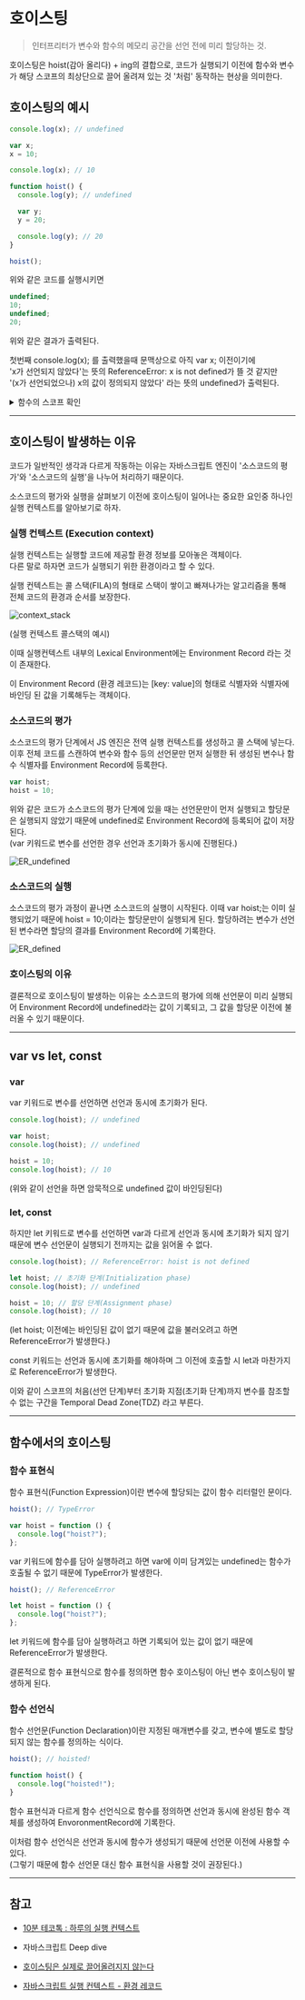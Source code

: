 # 호이스팅

> 인터프리터가 변수와 함수의 메모리 공간을 선언 전에 미리 할당하는 것.

호이스팅은 hoist(감아 올리다) + ing의 결합으로, 코드가 실행되기 이전에 함수와 변수가 해당 스코프의 최상단으로 끌어 올려져 있는 것 '처럼' 동작하는 현상을 의미한다.

## 호이스팅의 예시

```javascript
console.log(x); // undefined

var x;
x = 10;

console.log(x); // 10

function hoist() {
  console.log(y); // undefined

  var y;
  y = 20;

  console.log(y); // 20
}

hoist();
```

위와 같은 코드를 실행시키면

```javascript
undefined;
10;
undefined;
20;
```

위와 같은 결과가 출력된다.

첫번째 console.log(x); 를 출력했을때 문맥상으로 아직 var x; 이전이기에  
'x가 선언되지 않았다'는 뜻의 ReferenceError: x is not defined가 뜰 것 같지만  
'(x가 선언되었으나) x의 값이 정의되지 않았다' 라는 뜻의 undefined가 출력된다.

<details markdown="1">
<summary>함수의 스코프 확인</summary>

```javascript
console.log(y);

function hoist() {
  var y;
  y = 20;
}

hoist();
```

위와같은 코드 작성시 ReferenceError: y is not defined 에러가 발생한다.

호이스팅이 '해당 스코프의' 최상단에 끌어올려진 것 처럼 동작한다는 것을 알 수 있다.

</details>

---

## 호이스팅이 발생하는 이유

코드가 일반적인 생각과 다르게 작동하는 이유는
자바스크립트 엔진이 '소스코드의 평가'와 '소스코드의 실행'을 나누어 처리하기 때문이다.

소스코드의 평가와 실행을 살펴보기 이전에 호이스팅이 일어나는 중요한 요인중 하나인 실행 컨텍스트를 알아보기로 하자.

### 실행 컨텍스트 (Execution context)

실행 컨텍스트는 실행할 코드에 제공할 환경 정보를 모아놓은 객체이다.  
다른 말로 하자면 코드가 실행되기 위한 환경이라고 할 수 있다.

실행 컨텍스트는 콜 스택(FILA)의 형태로 스택이 쌓이고 빠져나가는 알고리즘을 통해 전체 코드의 환경과 순서를 보장한다.

![context_stack](https://github.com/ChangSuLee00/CS-study/blob/main/pictures/Context%20stack.png?raw=true)

(실행 컨텍스트 콜스택의 예시)

이때 실행컨텍스트 내부의 Lexical Environment에는 Environment Record 라는 것이 존재한다.

이 Environment Record (환경 레코드)는
[key: value]의 형태로 식별자와 식별자에 바인딩 된 값을 기록해두는 객체이다.

### 소스코드의 평가

소스코드의 평가 단계에서 JS 엔진은 전역 실행 컨텍스트를 생성하고 콜 스택에 넣는다.  
이후 전체 코드를 스캔하여 변수와 함수 등의 선언문만 먼저 실행한 뒤 생성된 변수나 함수 식별자를 Environment Record에 등록한다.

```javascript
var hoist;
hoist = 10;
```

위와 같은 코드가 소스코드의 평가 단계에 있을 때는 선언문만이 먼저 실행되고 할당문은 실행되지 않았기 때문에 undefined로 Environment Record에 등록되어 값이 저장된다.  
(var 키워드로 변수를 선언한 경우 선언과 초기화가 동시에 진행된다.)

![ER_undefined](https://github.com/ChangSuLee00/CS-study/blob/main/pictures/ER_undefined.png?raw=true)

### 소스코드의 실행

소스코드의 평가 과정이 끝나면 소스코드의 실행이 시작된다. 이때 var hoist;는 이미 실행되었기 때문에 hoist = 10;이라는 할당문만이 실행되게 된다. 할당하려는 변수가 선언된 변수라면 할당의 결과를 Environment Record에 기록한다.

![ER_defined](https://github.com/ChangSuLee00/CS-study/blob/main/pictures/ER_defined.png?raw=true)

### 호이스팅의 이유

결론적으로 호이스팅이 발생하는 이유는 소스코드의 평가에 의해 선언문이 미리 실행되어 Environment Record에 undefined라는 값이 기록되고, 그 값을 할당문 이전에 불러올 수 있기 때문이다.

---

## var vs let, const

### var

var 키워드로 변수를 선언하면 선언과 동시에 초기화가 된다.

```javascript
console.log(hoist); // undefined

var hoist;
console.log(hoist); // undefined

hoist = 10;
console.log(hoist); // 10
```

(위와 같이 선언을 하면 암묵적으로 undefined 값이 바인딩된다)

### let, const

하지만 let 키워드로 변수를 선언하면 var과 다르게 선언과 동시에 초기화가 되지 않기 때문에 변수 선언문이 실행되기 전까지는 값을 읽어올 수 없다.

```javascript
console.log(hoist); // ReferenceError: hoist is not defined

let hoist; // 초기화 단계(Initialization phase)
console.log(hoist); // undefined

hoist = 10; // 할당 단계(Assignment phase)
console.log(hoist); // 10
```

(let hoist; 이전에는 바인딩된 값이 없기 때문에 값을 불러오려고 하면 ReferenceError가 발생한다.)

const 키워드는 선언과 동시에 초기화를 해야하며 그 이전에 호출할 시 let과 마찬가지로 ReferenceError가 발생한다.

이와 같이 스코프의 처음(선언 단계)부터 초기화 지점(초기화 단계)까지 변수를 참조할 수 없는 구간을 Temporal Dead Zone(TDZ) 라고 부른다.

---

## 함수에서의 호이스팅

### 함수 표현식

함수 표현식(Function Expression)이란 변수에 할당되는 값이 함수 리터럴인 문이다.

```javascript
hoist(); // TypeError

var hoist = function () {
  console.log("hoist?");
};
```

var 키워드에 함수를 담아 실행하려고 하면 var에 이미 담겨있는 undefined는 함수가 호출될 수 없기 때문에 TypeError가 발생한다.

```javascript
hoist(); // ReferenceError

let hoist = function () {
  console.log("hoist?");
};
```

let 키워드에 함수를 담아 실행하려고 하면 기록되어 있는 값이 없기 때문에 ReferenceError가 발생한다.

결론적으로 함수 표현식으로 함수를 정의하면 함수 호이스팅이 아닌 변수 호이스팅이 발생하게 된다.

### 함수 선언식

함수 선언문(Function Declaration)이란 지정된 매개변수를 갖고, 변수에 별도로 할당 되지 않는 함수를 정의하는 식이다.

```javascript
hoist(); // hoisted!

function hoist() {
  console.log("hoisted!");
}
```

함수 표현식과 다르게 함수 선언식으로 함수를 정의하면 선언과 동시에 완성된 함수 객체를 생성하여 EnvoronmentRecord에 기록한다.

이처럼 함수 선언식은 선언과 동시에 함수가 생성되기 때문에 선언문 이전에 사용할 수 있다.  
(그렇기 때문에 함수 선언문 대신 함수 표현식을 사용할 것이 권장된다.)

---

## 참고

- [10분 테코톡 : 하루의 실행 컨텍스트](https://www.youtube.com/watch?v=EWfujNzSUmw&list=RDCMUC-mOekGSesms0agFntnQang&index=8)

- 자바스크립트 Deep dive

- [호이스팅은 실제로 끌어올려지지 않는다](https://velog.io/@yukyung/%ED%98%B8%EC%9D%B4%EC%8A%A4%ED%8C%85%EC%9D%80-%EC%8B%A4%EC%A0%9C%EB%A1%9C-%EB%81%8C%EC%96%B4%EC%98%AC%EB%A0%A4%EC%A7%80%EC%A7%80-%EC%95%8A%EB%8A%94%EB%8B%A4)

- [자바스크립트 실행 컨텍스트 - 환경 레코드](https://roseline.oopy.io/dev/javascript-back-to-the-basic/environment-record)
